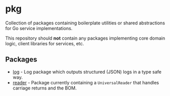 # pkg

Collection of packages containing boilerplate utilities or shared abstractions for Go service implementations.

This repository should **not** contain any packages implementing core domain logic, client libraries for services, etc.

## Packages

- [log](./log) - Log package which outputs structured (JSON) logs in a type safe way.
- [reader](./reader) - Package currently containing a `UniversalReader` that handles carriage returns and the BOM.
